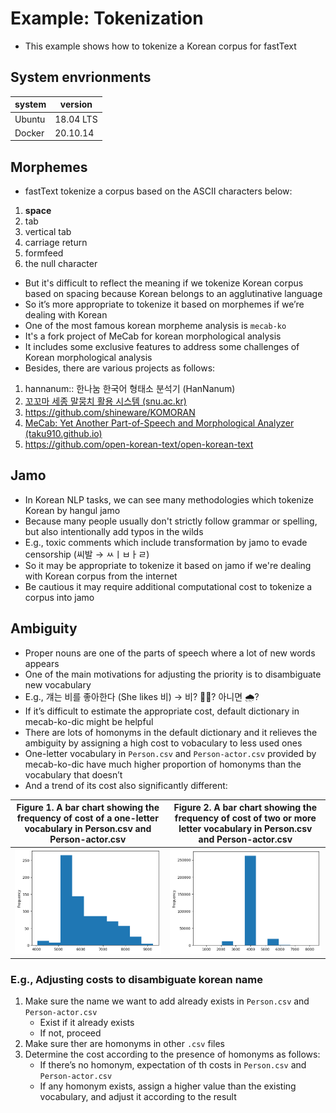 # Example: Tokenization

- This example shows how to tokenize a Korean corpus for fastText

## System envrionments

| system | version |
| --- | --- |
| Ubuntu | 18.04 LTS |
| Docker | 20.10.14 |

## Morphemes

- fastText tokenize a corpus based on the ASCII characters below:
1. **space**
2. tab
3. vertical tab
4. carriage return
5. formfeed
6. the null character
- But it's difficult to reflect the meaning if we tokenize Korean corpus based on spacing because Korean belongs to an agglutinative language
- So it’s more appropriate to tokenize it based on morphemes if we’re dealing with Korean
- One of the most famous korean morpheme analysis is `mecab-ko`
- It's a fork project of MeCab for korean morphological analysis
- It includes some exclusive features to address some challenges of Korean morphological analysis
- Besides, there are various projects as follows:
1. hannanum:: 한나눔 한국어 형태소 분석기 (HanNanum)
2. [꼬꼬마 세종 말뭉치 활용 시스템 (snu.ac.kr)](http://kkma.snu.ac.kr/)
3. https://github.com/shineware/KOMORAN
4. [MeCab: Yet Another Part-of-Speech and Morphological Analyzer (taku910.github.io)](http://taku910.github.io/mecab/)
5. https://github.com/open-korean-text/open-korean-text

## Jamo

- In Korean NLP tasks, we can see many methodologies which tokenize Korean by hangul jamo
- Because many people usually don't strictly follow grammar or spelling, but also intentionally add typos in the wilds
- E.g., toxic comments which include transformation by jamo to evade censorship (씨발 → ㅆㅣㅂㅏㄹ)
- So it may be appropriate to tokenize it based on jamo if we're dealing with Korean corpus from the internet
- Be cautious it may require additional computational cost to tokenize a corpus into jamo

## Ambiguity

- Proper nouns are one of the parts of speech where a lot of new words appears
- One of the main motivations for adjusting the priority is to disambiguate new vocabulary
- E.g., 걔는 비를 좋아한다 (She likes 비) → 비? 🧑‍🎤? 아니면 🌧️?
- If it’s difficult to estimate the appropriate cost, default dictionary in mecab-ko-dic might be helpful
- There are lots of homonyms in the default dictionary and it relieves the ambiguity by assigning a high cost to vobaculary to less used ones
- One-letter vocabulary in `Person.csv` and `Person-actor.csv` provided by mecab-ko-dic have much higher proportion of homonyms than the vocabulary that doesn’t
- And a trend of its cost also significantly different:

Figure 1. A bar chart showing the frequency of cost of a one-letter vocabulary in Person.csv and Person-actor.csv             | Figure 2. A bar chart showing the frequency of cost of two or more letter vocabulary in Person.csv and Person-actor.csv
:-------------------------:|:-------------------------:
![Figure 1. A bar chart showing the frequency of cost of a one-letter vocabulary in Person.csv and Person-actor.csv](./imgs/figure_01.png)  |  ![Figure 2. A bar chart showing the frequency of cost of two or more letter vocabulary in Person.csv and Person-actor.csv](./imgs/figure_02.png)

### E.g., Adjusting costs to disambiguate korean name

1. Make sure the name we want to add already exists in `Person.csv` and `Person-actor.csv`
    - Exist if it already exists
    - If not, proceed
2. Make sure ther are homonyms in other `.csv` files
3. Determine the cost according to the presence of homonyms as follows:
    - If there’s no homonym, expectation of th costs in `Person.csv` and `Person-actor.csv`
    - If any homonym exists, assign a higher value than the existing vocabulary, and adjust it according to the result